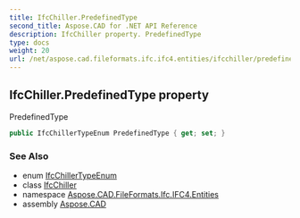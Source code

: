 ```yaml
---
title: IfcChiller.PredefinedType
second_title: Aspose.CAD for .NET API Reference
description: IfcChiller property. PredefinedType
type: docs
weight: 20
url: /net/aspose.cad.fileformats.ifc.ifc4.entities/ifcchiller/predefinedtype/
---
```

## IfcChiller.PredefinedType property

PredefinedType

```csharp
public IfcChillerTypeEnum PredefinedType { get; set; }
```

### See Also

* enum [IfcChillerTypeEnum](../../../aspose.cad.fileformats.ifc.ifc4.types/ifcchillertypeenum/)
* class [IfcChiller](../)
* namespace [Aspose.CAD.FileFormats.Ifc.IFC4.Entities](../../ifcchiller/)
* assembly [Aspose.CAD](../../../)


